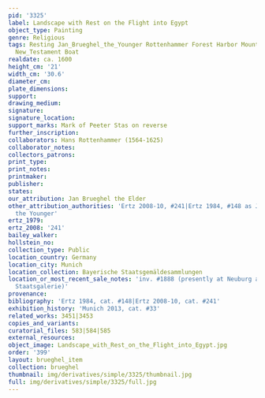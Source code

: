 ```yaml
---
pid: '3325'
label: Landscape with Rest on the Flight into Egypt
object_type: Painting
genre: Religious
tags: Resting Jan_Brueghel_the_Younger Rottenhammer Forest Harbor Mountain River Holy_family
  New_Testament Boat
realdate: ca. 1600
height_cm: '21'
width_cm: '30.6'
diameter_cm: 
plate_dimensions: 
support: 
drawing_medium: 
signature: 
signature_location: 
support_marks: Mark of Peeter Stas on reverse
further_inscription: 
collaborators: Hans Rottenhammer (1564-1625)
collaborator_notes: 
collectors_patrons: 
print_type: 
print_notes: 
printmaker: 
publisher: 
states: 
our_attribution: Jan Brueghel the Elder
other_attribution_authorities: 'Ertz 2008-10, #241|Ertz 1984, #148 as Jan Brueghel
  the Younger'
ertz_1979: 
ertz_2008: '241'
bailey_walker: 
hollstein_no: 
collection_type: Public
location_country: Germany
location_city: Munich
location_collection: Bayerische Staatsgemäldesammlungen
location_or_most_recent_sale_notes: 'inv. #1888 (presently at Neuburg an der Donau,
  Staatsgalerie)'
provenance: 
bibliography: 'Ertz 1984, cat. #148|Ertz 2008-10, cat. #241'
exhibition_history: 'Munich 2013, cat. #33'
related_works: 3451|3453
copies_and_variants: 
curatorial_files: 583|584|585
external_resources: 
object_image: Landscape_with_Rest_on_the_Flight_into_Egypt.jpg
order: '399'
layout: brueghel_item
collection: brueghel
thumbnail: img/derivatives/simple/3325/thumbnail.jpg
full: img/derivatives/simple/3325/full.jpg
---
```

